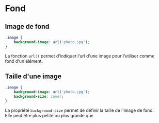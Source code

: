 # Fond

## Image de fond

```css
.image {
	background-image: url('photo.jpg');
}
```

La fonction `url()` permet d'indiquer l'url d'une image pour l'utiliser comme fond d'un élément.

## Taille d'une image

```css
.image {
	background-image: url('photo.jpg');
	background-size: cover;
}
```

La propriété `background-size` permet de définir la taille de l'image de fond. Elle peut être plus petite ou plus grande que 
<!--stackedit_data:
eyJoaXN0b3J5IjpbLTEwNTY3Mjc5LDQwNDk0OTA5Nl19
-->